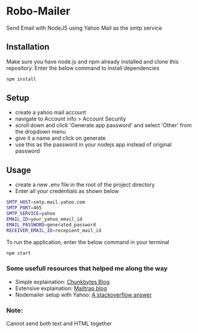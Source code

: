 # Robo-Mailer
Send Email with NodeJS using Yahoo Mail as the smtp service

## Installation
Make sure you have node.js and npm already installed and clone this repository.
Enter the below command to install dependencies
```bash
npm install
```

## Setup
- create a yahoo mail account
- navigate to Account info > Account Security
- scroll down and click 'Generate app password' and select 'Other' from the dropdown menu
- give it a name and click on generate
- use this as the password in your nodejs app instead of original password

## Usage
- create a new .env file in the root of the project directory
- Enter all your credentials as shown below
```bash
SMTP_HOST=smtp.mail.yahoo.com
SMTP_PORT=465
SMTP_SERVICE=yahoo
EMAIL_ID=your_yahoo_email_id
EMAIL_PASSWORD=generated_password
RECEIVER_EMAIL_ID=recepient_mail_id
```
To run the application, enter the below command in your terminal
```bash
npm start
```

### Some usefull resources that helped me along the way
- Simple explaination: [Chunkbytes Blog](https://chunkbytes.com/2019/01/send-emails-with-nodemailer/)
- Extensive explaination: [Mailtrap blog](https://blog.mailtrap.io/sending-emails-with-nodemailer/)
- Nodemailer setup with Yahoo: [A stackoverflow answer](https://stackoverflow.com/questions/47928887/nodemailer-yahoo-incorrect-login)

### Note:
Cannot send both text and HTML together